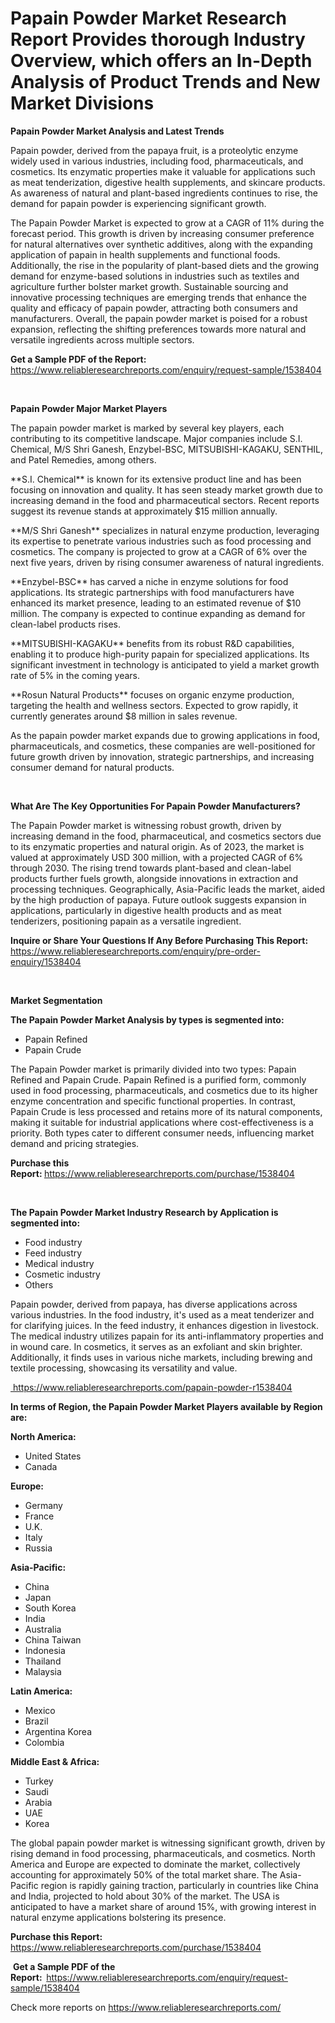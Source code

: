 <p><h1>Papain Powder Market Research Report Provides thorough Industry Overview, which offers an In-Depth Analysis of Product Trends and New Market Divisions</h1></p><p><strong>Papain Powder Market Analysis and Latest Trends</strong></p>
<p><p>Papain powder, derived from the papaya fruit, is a proteolytic enzyme widely used in various industries, including food, pharmaceuticals, and cosmetics. Its enzymatic properties make it valuable for applications such as meat tenderization, digestive health supplements, and skincare products. As awareness of natural and plant-based ingredients continues to rise, the demand for papain powder is experiencing significant growth.</p><p>The Papain Powder Market is expected to grow at a CAGR of 11% during the forecast period. This growth is driven by increasing consumer preference for natural alternatives over synthetic additives, along with the expanding application of papain in health supplements and functional foods. Additionally, the rise in the popularity of plant-based diets and the growing demand for enzyme-based solutions in industries such as textiles and agriculture further bolster market growth. Sustainable sourcing and innovative processing techniques are emerging trends that enhance the quality and efficacy of papain powder, attracting both consumers and manufacturers. Overall, the papain powder market is poised for a robust expansion, reflecting the shifting preferences towards more natural and versatile ingredients across multiple sectors.</p></p>
<p><strong>Get a Sample PDF of the Report:&nbsp;</strong> <a href="https://www.reliableresearchreports.com/enquiry/request-sample/1538404?utm_campaign=2199&utm_medium=2&utm_source=Github&utm_content=ia&utm_term=14022025&utm_id=papain-powder">https://www.reliableresearchreports.com/enquiry/request-sample/1538404</a></p>
<p>&nbsp;</p>
<p><strong>Papain Powder Major Market Players</strong></p>
<p><p>The papain powder market is marked by several key players, each contributing to its competitive landscape. Major companies include S.I. Chemical, M/S Shri Ganesh, Enzybel-BSC, MITSUBISHI-KAGAKU, SENTHIL, and Patel Remedies, among others. </p><p>**S.I. Chemical** is known for its extensive product line and has been focusing on innovation and quality. It has seen steady market growth due to increasing demand in the food and pharmaceutical sectors. Recent reports suggest its revenue stands at approximately $15 million annually.</p><p>**M/S Shri Ganesh** specializes in natural enzyme production, leveraging its expertise to penetrate various industries such as food processing and cosmetics. The company is projected to grow at a CAGR of 6% over the next five years, driven by rising consumer awareness of natural ingredients.</p><p>**Enzybel-BSC** has carved a niche in enzyme solutions for food applications. Its strategic partnerships with food manufacturers have enhanced its market presence, leading to an estimated revenue of $10 million. The company is expected to continue expanding as demand for clean-label products rises.</p><p>**MITSUBISHI-KAGAKU** benefits from its robust R&D capabilities, enabling it to produce high-purity papain for specialized applications. Its significant investment in technology is anticipated to yield a market growth rate of 5% in the coming years.</p><p>**Rosun Natural Products** focuses on organic enzyme production, targeting the health and wellness sectors. Expected to grow rapidly, it currently generates around $8 million in sales revenue.</p><p>As the papain powder market expands due to growing applications in food, pharmaceuticals, and cosmetics, these companies are well-positioned for future growth driven by innovation, strategic partnerships, and increasing consumer demand for natural products.</p></p>
<p>&nbsp;</p>
<p><strong>What Are The Key Opportunities For Papain Powder Manufacturers?</strong></p>
<p><p>The Papain Powder market is witnessing robust growth, driven by increasing demand in the food, pharmaceutical, and cosmetics sectors due to its enzymatic properties and natural origin. As of 2023, the market is valued at approximately USD 300 million, with a projected CAGR of 6% through 2030. The rising trend towards plant-based and clean-label products further fuels growth, alongside innovations in extraction and processing techniques. Geographically, Asia-Pacific leads the market, aided by the high production of papaya. Future outlook suggests expansion in applications, particularly in digestive health products and as meat tenderizers, positioning papain as a versatile ingredient.</p></p>
<p><strong>Inquire or Share Your Questions If Any Before Purchasing This Report:</strong> <a href="https://www.reliableresearchreports.com/enquiry/pre-order-enquiry/1538404?utm_campaign=2199&utm_medium=2&utm_source=Github&utm_content=ia&utm_term=14022025&utm_id=papain-powder">https://www.reliableresearchreports.com/enquiry/pre-order-enquiry/1538404</a></p>
<p>&nbsp;</p>
<p><strong>Market Segmentation</strong></p>
<p><strong>The Papain Powder Market Analysis by types is segmented into:</strong></p>
<p><ul><li>Papain Refined</li><li>Papain Crude</li></ul></p>
<p><p>The Papain Powder market is primarily divided into two types: Papain Refined and Papain Crude. Papain Refined is a purified form, commonly used in food processing, pharmaceuticals, and cosmetics due to its higher enzyme concentration and specific functional properties. In contrast, Papain Crude is less processed and retains more of its natural components, making it suitable for industrial applications where cost-effectiveness is a priority. Both types cater to different consumer needs, influencing market demand and pricing strategies.</p></p>
<p><strong>Purchase this Report:&nbsp;</strong><a href="https://www.reliableresearchreports.com/purchase/1538404?utm_campaign=2199&utm_medium=2&utm_source=Github&utm_content=ia&utm_term=14022025&utm_id=papain-powder">https://www.reliableresearchreports.com/purchase/1538404</a></p>
<p>&nbsp;</p>
<p><strong>The Papain Powder Market Industry Research by Application is segmented into:</strong></p>
<p><ul><li>Food industry</li><li>Feed industry</li><li>Medical industry</li><li>Cosmetic industry</li><li>Others</li></ul></p>
<p><p>Papain powder, derived from papaya, has diverse applications across various industries. In the food industry, it's used as a meat tenderizer and for clarifying juices. In the feed industry, it enhances digestion in livestock. The medical industry utilizes papain for its anti-inflammatory properties and in wound care. In cosmetics, it serves as an exfoliant and skin brighter. Additionally, it finds uses in various niche markets, including brewing and textile processing, showcasing its versatility and value.</p></p>
<p><a href="https://www.reliableresearchreports.com/papain-powder-r1538404?utm_campaign=2199&utm_medium=2&utm_source=Github&utm_content=ia&utm_term=14022025&utm_id=papain-powder">&nbsp;https://www.reliableresearchreports.com/papain-powder-r1538404</a></p>
<p><strong>In terms of Region, the Papain Powder Market Players available by Region are:</strong></p>
<p>
    <p> <strong> North America: </strong>
        <ul>
            <li>United States</li>
            <li>Canada</li>
        </ul>
        </p> 
    <p> <strong> Europe: </strong>
        <ul>
            <li>Germany</li>
            <li>France</li>
            <li>U.K.</li>
            <li>Italy</li>
            <li>Russia</li>
        </ul>
        </p> 
    <p> <strong> Asia-Pacific: </strong>
        <ul>
            <li>China</li>
            <li>Japan</li>
            <li>South Korea</li>
            <li>India</li>
            <li>Australia</li>
            <li>China Taiwan</li>
            <li>Indonesia</li>
            <li>Thailand</li>
            <li>Malaysia</li>
        </ul>
        </p> 
    <p> <strong> Latin America: </strong>
        <ul>
            <li>Mexico</li>
            <li>Brazil</li>
            <li>Argentina Korea</li>
            <li>Colombia</li>
        </ul>
        </p> 
    <p> <strong> Middle East & Africa: </strong>
        <ul>
            <li>Turkey</li>
            <li>Saudi</li>
            <li>Arabia</li>
            <li>UAE</li>
            <li>Korea</li>
        </ul>
    </p>
    </p>
<p><p>The global papain powder market is witnessing significant growth, driven by rising demand in food processing, pharmaceuticals, and cosmetics. North America and Europe are expected to dominate the market, collectively accounting for approximately 50% of the total market share. The Asia-Pacific region is rapidly gaining traction, particularly in countries like China and India, projected to hold about 30% of the market. The USA is anticipated to have a market share of around 15%, with growing interest in natural enzyme applications bolstering its presence.</p></p>
<p><strong>Purchase this Report: </strong><a href="https://www.reliableresearchreports.com/purchase/1538404?utm_campaign=2199&utm_medium=2&utm_source=Github&utm_content=ia&utm_term=14022025&utm_id=papain-powder">https://www.reliableresearchreports.com/purchase/1538404</a></p>
<p>&nbsp;<strong>Get a Sample PDF of the Report:&nbsp;&nbsp;</strong><a href="https://www.reliableresearchreports.com/enquiry/request-sample/1538404?utm_campaign=2199&utm_medium=2&utm_source=Github&utm_content=ia&utm_term=14022025&utm_id=papain-powder">https://www.reliableresearchreports.com/enquiry/request-sample/1538404</a></p>
<p><strong></strong></p>
<p>Check more reports on <a href="https://www.reliableresearchreports.com/?utm_campaign=2199&utm_medium=2&utm_source=Github&utm_content=ia&utm_term=14022025&utm_id=papain-powder">https://www.reliableresearchreports.com/</a></p>